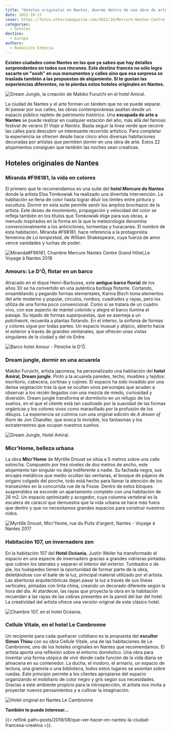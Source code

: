 ```yaml
---
title: "Hoteles originales en Nantes, duerme dentro de una obra de arte"
date: 2022-10-17
cover: https://fotos.etheriamagazine.com/2022/10/Mercure-Nantes-Centre-Grand-Hotel.jpg
categories: 
  - hoteles
destino: 
  - Europa
authors: 
  - Redacción Etheria
---
```


**Existen ciudades como Nantes en las que ya sabes que hay detalles sorprendentes en 
todos sus rincones. Este destino francés no sólo logra sacarte un "oooh" en sus 
monumentos y calles sino que esa sorpresa se traslada también a las propuestas de 
alojamiento. Si te gustan las experiencias diferentes, no te pierdas estos hoteles 
originales en Nantes.** 

![Dream Jungle, la creación de Makiko Furuichi en el hotel Amiral.](https://fotos.etheriamagazine.com/2022/10/makiko-furuichi-dream-jungle.jpg "Dream Jungle, la creación de Makiko Furuichi en el hotel Amiral. © Jean Dominique Billaud/ LVAN")

La ciudad de Nantes y el arte forman un tándem que no se puede separar. Al pasear por 
sus calles, las obras contemporáneas asaltan desde un espacio público repleto de 
patrimonio histórico. Una **escapada de arte a Nantes** se puede realizar en cualquier 
estación del año, más allá del famoso festival de verano _El Viaje a Nantes_. Basta 
seguir la línea verde que recorre las calles para descubrir un interesante recorrido 
artístico. Para completar la experiencia se ofrecen desde hace cinco años diversas 
habitaciones decoradas por artistas que permiten dormir en una obra de arte. Estos 22 
alojamientos consiguen que también las noches sean creativas. 

## Hoteles originales de Nantes

### Miranda #F98181, la vida en colores

El primero que te recomendamos es una suite del **hotel Mercure de Nantes** donde la 
artista Elsa Tomkowiak ha realizado una divertida intervención. La habitación se llena 
de color hasta lograr diluir los límites entre pintura y escultura. Dormir en esta suite 
permite sentir los amplios brochazos de la artista. Este deseo de movimiento, 
propagación y velocidad del color se refleja también en los títulos que Tomkowiak elige 
para sus obras, a menudo inspirados en la forma en la que la meteorología denomina 
convencionalmente a los anticiclones, tormentas y huracanes. El nombre de esta 
habitación, Miranda #F98181, hace referencia a la protagonista femenina de _La 
tempestad_, de William Shakespeare, cuya fuerza de amor vence vanidades y luchas de 
poder. 

![Miranda#F98181, Chambre Mercure Nantes Centre Grand Hôtel,Le Voyage à Nantes 2018](https://fotos.etheriamagazine.com/2022/10/Mercure-Nantes-Centre-Grand-Hotel.jpg "Miranda#F98181, Mercure Nantes Centre Grand Hôtel. © J-D Billaud -LVAN")

### Amours: Le D'Ô, flotar en un barco

Atracado en el dique Henri-Barbusse, este **antiguo barco fluvial** de los años 30 se ha 
convertido en una auténtica burbuja flotante. Cortando, ensamblando y pegando formas 
elementales, Karina Bisch toma elementos del arte moderno y popular, círculos, rombos, 
cuadrados y rayas, pero los utiliza de una forma poco convencional. Como si se tratara 
de un cuadro vivo, con ese aspecto de mantel colorido y alegre el barco ilumina el 
paisaje. Su tejado de formas superpuestas, que se asemeja a un _patchwork_, recuerda a 
plantas flotando. En el interior, la sinfonía de formas y colores sigue por todas 
partes. Un espacio inusual y atípico, abierto hacia el exterior a través de grandes 
ventanales, que ofrecen unas vistas singulares de la ciudad y del río Erdre. 

![Barco hotel Amour - Péniche le D'Ô.](https://fotos.etheriamagazine.com/2022/10/hotel-barco-nantes.jpg "Amour - Péniche le D'Ô. © Jean-Dominique Billaud - LVAN, ADAGP 2019")

### Dream jungle, dormir en una acuarela

Makiko Furuichi, artista japonesa, ha personalizado una habitación del **hotel Amiral, 
Dream jungle**. Pintó a la acuarela paredes, techo, muebles y tejidos: escritorio, 
cabecera, cortinas y cojines. El espacio ha sido invadido por una densa vegetación tras 
la que se ocultan unos personajes que acuden a observar a los recién llegados con una 
mezcla de miedo, curiosidad y diversión. Dream jungle transforma el dormitorio en un 
refugio de los sueños, en el que el cliente está tan cautivado por la suavidad de las 
formas orgánicas y los colores vivos como maravillado por la profusión de los dibujos. 
La experiencia se culmina con una original edición de _A dream of them_ de Jon Chandler, 
que evoca lo invisible, los fantasmas y los extraterrestres que ocupan nuestros sueños. 

![Dream Jungle, Hotel Amiral.](https://fotos.etheriamagazine.com/2022/10/hotel-amiral-nantes-dream-jungle.jpg "Dream Jungle, Hotel Amiral. © Jean Dominique Billadu - LVAN")

### Micr’Home, belleza urbana

La obra **Micr’Home** de Myrtille Drouet se sitúa a 5 metros sobre una calle estrecha. 
Compuesto por tres niveles de dos metros de ancho, este alojamiento tan singular no deja 
indiferente a nadie. Su fachada negra, sus encajes metálicos que medio ocultan las 
ventanas, el bosque de pájaros de origami colgado del porche, todo está hecho para 
llamar la atención de los transeúntes en la concurrida rue de la Fosse. Dentro de estos 
bloques suspendidos se esconde un apartamento completo con una habitación de 26 m2. Un 
espacio optimizado y acogedor, cuya columna vertebral es la escalera de caracol que 
demuestra que la vida urbana se hace más fuera que dentro y que no necesitamos grandes 
espacios para construir nuestros nidos. 

![Myrtille Drouet, Micr'Home, rue du Puits d'argent, Nantes - Voyage à Nantes 2017](https://fotos.etheriamagazine.com/2022/10/hotel-nantes-Micr-Home.jpg "Micr'Home, en Nantes. © Philippe Piron - LVAN")

### Habitación 107, un invernadero zen

En la habitación 107 del **Hotel Océania**, Justin Weiler ha transformado el espacio en 
una especie de invernadero gracias a grandes vidrieras pintadas que cubren los laterales 
y separan el interior del exterior. Tumbados o de pie, los huéspedes tienen la 
oportunidad de formar parte de la obra, deleitándose con el baile de la luz, principal 
material utilizado por el artista. Las aberturas arquitectónicas dejan pasar la luz a 
través de sus líneas verticales, pintadas con tinta china, creando un decorado diferente 
según la hora del día. Al atardecer, las rayas que proyecta la obra en la habitación 
recuerdan a las rayas de las cebras presentes en la pared del bar del hotel. La 
creatividad del artista ofrece una versión original de este clásico hotel. 

![Chambre 107, en el hotel Océania.](https://fotos.etheriamagazine.com/2022/10/habitacion-107-hotel-de-france.jpg "Chambre 107, en el hotel Océania. © Jean Dominique Billaud - LVAN")

### Cellule Vitale, en el hotel Le Cambronne

Un recipiente para cada quehacer cotidiano es la propuesta del **escultor Simon Thiou** 
con su obra Cellule Vitale, una de las habitaciones de Le Cambronne, uno de los hoteles 
originales en Nantes que recomendamos. El artista aporta una reflexión sobre el entorno 
doméstico. Una obra para inventar una forma utópica de vivir donde cada función de la 
vida diaria se almacena en su contenedor. La ducha, el inodoro, el armario, un espacio 
de lectura, una gramola o una biblioteca, todos estos lugares se asientan sobre ruedas. 
Este principio permite a los clientes apropiarse del espacio organizando el mobiliario 
de color negro y gris según sus necesidades. Gracias a este ambiente propicio para la 
introspección, el artista nos invita a proyectar nuevos pensamientos y a cultivar la 
imaginación. 

![Hotel original en Nantes Le Cambronne](https://fotos.etheriamagazine.com/2022/10/hotel-nantes-cellule-vitale.jpg "Cellule Vitale en el Hotel Le Cambronne. © Jean Dominique Billaud - LVAN")

**También te puede interesar...** 

{{< reflink path=posts/2019/08/que-ver-hacer-en-nantes-la-ciudad-francesa-creativa >}}.
